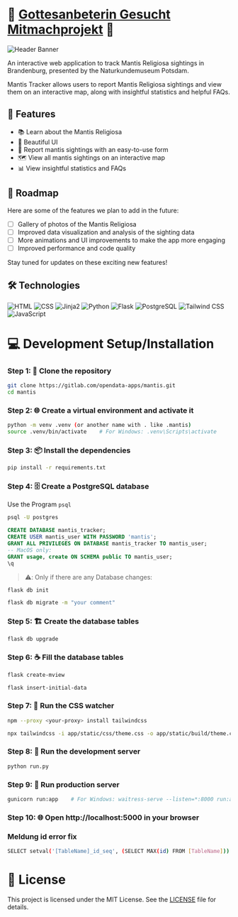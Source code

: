 # 🦗 [Gottesanbeterin Gesucht Mitmachprojekt](https://gottesanbeterin-gesucht.de/) 🦗

![Header Banner](https://i.ibb.co/QrjJ7NM/berger03.webp)

An interactive web application to track Mantis Religiosa sightings in Brandenburg, presented by the Naturkundemuseum Potsdam.

Mantis Tracker allows users to report Mantis Religiosa sightings and view them on an interactive map, along with insightful statistics and helpful FAQs.

## 🌟 Features

- 📚 Learn about the Mantis Religiosa
- 🎨 Beautiful UI
- 📝 Report mantis sightings with an easy-to-use form
- 🗺️ View all mantis sightings on an interactive map
- 📊 View insightful statistics and FAQs

## 🚀 Roadmap

Here are some of the features we plan to add in the future:

- [ ] Gallery of photos of the Mantis Religiosa
- [ ] Improved data visualization and analysis of the sighting data
- [ ] More animations and UI improvements to make the app more engaging
- [ ] Improved performance and code quality

Stay tuned for updates on these exciting new features!

## 🛠️ Technologies

![HTML](https://img.shields.io/badge/-HTML-000000?style=flat&logo=HTML5)
![CSS](https://img.shields.io/badge/-CSS-000000?style=flat&logo=CSS3&logoColor=1572B6)
![Jinja2](https://img.shields.io/badge/-Jinja2-000000?style=flat&logo=jinja)
![Python](https://img.shields.io/badge/-Python-000000?style=flat&logo=python)
![Flask](https://img.shields.io/badge/-Flask-000000?style=flat&logo=flask)
![PostgreSQL](https://img.shields.io/badge/-PostgreSQL-000000?style=flat&logo=postgresql)
![Tailwind CSS](https://img.shields.io/badge/-Tailwind%20CSS-000000?style=flat&logo=tailwind-css)
![JavaScript](https://img.shields.io/badge/-JavaScript-000000?style=flat&logo=javascript)

# 💻 Development Setup/Installation

### Step 1: 📁 Clone the repository

```bash
git clone https://gitlab.com/opendata-apps/mantis.git
cd mantis
```

### Step 2: 🌐 Create a virtual environment and activate it

```bash
python -m venv .venv (or another name with . like .mantis)
source .venv/bin/activate    # For Windows: .venv\Scripts\activate
```

### Step 3: 📦 Install the dependencies

```bash
pip install -r requirements.txt
```

### Step 4: 🗄️ Create a PostgreSQL database

Use the Program `psql`

```bash
psql -U postgres
```

```sql
CREATE DATABASE mantis_tracker;
CREATE USER mantis_user WITH PASSWORD 'mantis';
GRANT ALL PRIVILEGES ON DATABASE mantis_tracker TO mantis_user;
-- MacOS only:
GRANT usage, create ON SCHEMA public TO mantis_user;
\q
```

> ⚠️: Only if there are any Database changes:

```bash
flask db init
```

```bash
flask db migrate -m "your comment"
```

### Step 5: 🏗️ Create the database tables

```bash
flask db upgrade
```
### Step 6: ☕ Fill the database tables 

```bash
flask create-mview
```

```bash
flask insert-initial-data
```


### Step 7: 🎨 Run the CSS watcher

```bash
npm --proxy <your-proxy> install tailwindcss
```

```bash
npx tailwindcss -i app/static/css/theme.css -o app/static/build/theme.css --watch
```

### Step 8: 🚀 Run the development server

```bash
python run.py
```

### Step 9: 🏢 Run production server

```bash
gunicorn run:app    # For Windows: waitress-serve --listen=*:8000 run:app
```

### Step 10: 🌐 Open http://localhost:5000 in your browser

### Meldung id error fix

```bash
SELECT setval('[TableName]_id_seq', (SELECT MAX(id) FROM [TableName]))
```

# 📝 License

This project is licensed under the MIT License. See the [LICENSE](LICENSE) file for details.
